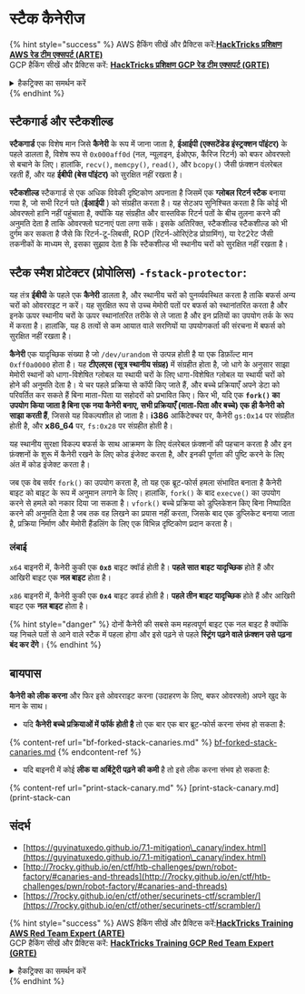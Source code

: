# स्टैक कैनेरीज

{% hint style="success" %}
AWS हैकिंग सीखें और प्रैक्टिस करें:<img src="/.gitbook/assets/arte.png" alt="" data-size="line">[**HackTricks प्रशिक्षण AWS रेड टीम एक्सपर्ट (ARTE)**](https://training.hacktricks.xyz/courses/arte)<img src="/.gitbook/assets/arte.png" alt="" data-size="line">\
GCP हैकिंग सीखें और प्रैक्टिस करें: <img src="/.gitbook/assets/grte.png" alt="" data-size="line">[**HackTricks प्रशिक्षण GCP रेड टीम एक्सपर्ट (GRTE)**<img src="/.gitbook/assets/grte.png" alt="" data-size="line">](https://training.hacktricks.xyz/courses/grte)

<details>

<summary>हैकट्रिक्स का समर्थन करें</summary>

* [**सदस्यता योजनाएं**](https://github.com/sponsors/carlospolop) की जाँच करें!
* **शामिल हों** 💬 [**डिस्कॉर्ड समूह**](https://discord.gg/hRep4RUj7f) या [**टेलीग्राम समूह**](https://t.me/peass) या **ट्विटर** 🐦 [**@hacktricks\_live**](https://twitter.com/hacktricks\_live)** को** **फॉलो** करें।
* **हैकिंग ट्रिक्स साझा करें, PRs सबमिट करके** [**HackTricks**](https://github.com/carlospolop/hacktricks) और [**HackTricks Cloud**](https://github.com/carlospolop/hacktricks-cloud) github रेपो में।

</details>
{% endhint %}

## **स्टैकगार्ड और स्टैकशील्ड**

**स्टैकगार्ड** एक विशेष मान जिसे **कैनेरी** के रूप में जाना जाता है, **ईआईपी (एक्सटेंडेड इंस्ट्रक्शन पॉइंटर)** के पहले डालता है, विशेष रूप से `0x000aff0d` (नल, न्यूलाइन, ईओएफ, कैरिज रिटर्न) को बफर ओवरफ्लो से बचाने के लिए। हालांकि, `recv()`, `memcpy()`, `read()`, और `bcopy()` जैसी फ़ंक्शन वंलरेबल रहती हैं, और यह **ईबीपी (बेस पॉइंटर)** को सुरक्षित नहीं रखता है।

**स्टैकशील्ड** स्टैकगार्ड से एक अधिक विवेकी दृष्टिकोण अपनाता है जिसमें एक **ग्लोबल रिटर्न स्टैक** बनाया गया है, जो सभी रिटर्न पते (**ईआईपी** ) को संग्रहीत करता है। यह सेटअप सुनिश्चित करता है कि कोई भी ओवरफ्लो हानि नहीं पहुंचाता है, क्योंकि यह संग्रहीत और वास्तविक रिटर्न पतों के बीच तुलना करने की अनुमति देता है ताकि ओवरफ्लो घटनाएं पता लगा सकें। इसके अतिरिक्त, स्टैकशील्ड स्टैकशील्ड को भी दुर्गम कर सकता है जैसे कि रिटर्न-टू-लिबसी, ROP (रिटर्न-ओरिएंटेड प्रोग्रामिंग), या रेट2रेट जैसी तकनीकों के माध्यम से, इसका सुझाव देता है कि स्टैकशील्ड भी स्थानीय चरों को सुरक्षित नहीं रखता है।

## **स्टैक स्मैश प्रोटेक्टर (प्रोपोलिस) `-fstack-protector`:**

यह तंत्र **ईबीपी** के पहले एक **कैनेरी** डालता है, और स्थानीय चरों को पुनर्व्यवस्थित करता है ताकि बफर्स अन्य चरों को ओवरराइट न करें। यह सुरक्षित रूप से उच्च मेमोरी पतों पर बफर्स को स्थानांतरित करता है और इनके ऊपर स्थानीय चरों के ऊपर स्थानांतरित तरीके से ले जाता है और इन प्रतियों का उपयोग तर्क के रूप में करता है। हालांकि, यह 8 तत्वों से कम आयात वाले सरणियों या उपयोगकर्ता की संरचना में बफर्स को सुरक्षित नहीं रखता है।

**कैनेरी** एक यादृच्छिक संख्या है जो `/dev/urandom` से उत्पन्न होती है या एक डिफ़ॉल्ट मान `0xff0a0000` होता है। यह **टीएलएस (सूत्र स्थानीय संग्रह)** में संग्रहीत होता है, जो धागे के अनुसार साझा मेमोरी स्थानों को धागा-विशेषित ग्लोबल या स्थायी चरों के लिए धागा-विशेषित ग्लोबल या स्थायी चरों को होने की अनुमति देता है। ये चर पहले प्रक्रिया से कॉपी किए जाते हैं, और बच्चे प्रक्रियाएँ अपने डेटा को परिवर्तित कर सकते हैं बिना माता-पिता या सहोदरों को प्रभावित किए। फिर भी, यदि एक **`fork()` का उपयोग किया जाता है बिना एक नया कैनेरी बनाए, सभी प्रक्रियाएँ (माता-पिता और बच्चे) एक ही कैनेरी को साझा करती हैं**, जिससे यह विकल्पशील हो जाता है। **i386** आर्किटेक्चर पर, कैनेरी `gs:0x14` पर संग्रहीत होती है, और **x86\_64** पर, `fs:0x28` पर संग्रहीत होती है।

यह स्थानीय सुरक्षा विकल्प बफर्स के साथ आक्रमण के लिए वंलरेबल फ़ंक्शनों की पहचान करता है और इन फ़ंक्शनों के शुरू में कैनेरी रखने के लिए कोड इंजेक्ट करता है, और इनकी पूर्णता की पुष्टि करने के लिए अंत में कोड इंजेक्ट करता है।

जब एक वेब सर्वर `fork()` का उपयोग करता है, तो यह एक ब्रूट-फोर्स हमला संभावित बनाता है कैनेरी बाइट को बाइट के रूप में अनुमान लगाने के लिए। हालांकि, `fork()` के बाद `execve()` का उपयोग करने से हमले को नकार दिया जा सकता है। `vfork()` बच्चे प्रक्रिया को डुप्लिकेशन किए बिना निष्पादित करने की अनुमति देता है जब तक वह लिखने का प्रयास नहीं करता, जिसके बाद एक डुप्लिकेट बनाया जाता है, प्रक्रिया निर्माण और मेमोरी हैंडलिंग के लिए एक विभिन्न दृष्टिकोण प्रदान करता है।

### लंबाई

`x64` बाइनरी में, कैनेरी कुकी एक **`0x8`** बाइट क्वॉर्ड होती है। **पहले सात बाइट यादृच्छिक** होते हैं और आखिरी बाइट एक **नल बाइट** होता है।

`x86` बाइनरी में, कैनेरी कुकी एक **`0x4`** बाइट डवर्ड होती है। **पहले तीन बाइट यादृच्छिक** होते हैं और आखिरी बाइट एक **नल बाइट** होता है।

{% hint style="danger" %}
दोनों कैनेरी की सबसे कम महत्वपूर्ण बाइट एक नल बाइट है क्योंकि यह निचले पतों से आने वाले स्टैक में पहला होगा और इसे पढ़ने से पहले **स्ट्रिंग पढ़ने वाले फ़ंक्शन उसे पढ़ना बंद कर देंगे**।
{% endhint %}

## बायपास

**कैनेरी को लीक करना** और फिर इसे ओवरराइट करना (उदाहरण के लिए, बफर ओवरफ्लो) अपने खुद के मान के साथ।

* यदि **कैनेरी बच्चे प्रक्रियाओं में फॉर्क होती है** तो एक बार एक बार ब्रूट-फोर्स करना संभव हो सकता है:

{% content-ref url="bf-forked-stack-canaries.md" %}
[bf-forked-stack-canaries.md](bf-forked-stack-canaries.md)
{% endcontent-ref %}

* यदि बाइनरी में कोई **लीक या अर्बिट्रेरी पढ़ने की कमी** है तो इसे लीक करना संभव हो सकता है:

{% content-ref url="print-stack-canary.md" %}
[print-stack-canary.md](print-stack-can
## संदर्भ

* [https://guyinatuxedo.github.io/7.1-mitigation\_canary/index.html](https://guyinatuxedo.github.io/7.1-mitigation\_canary/index.html)
* [http://7rocky.github.io/en/ctf/htb-challenges/pwn/robot-factory/#canaries-and-threads](http://7rocky.github.io/en/ctf/htb-challenges/pwn/robot-factory/#canaries-and-threads)
* [https://7rocky.github.io/en/ctf/other/securinets-ctf/scrambler/](https://7rocky.github.io/en/ctf/other/securinets-ctf/scrambler/)

{% hint style="success" %}
AWS हैकिंग सीखें और प्रैक्टिस करें:<img src="/.gitbook/assets/arte.png" alt="" data-size="line">[**HackTricks Training AWS Red Team Expert (ARTE)**](https://training.hacktricks.xyz/courses/arte)<img src="/.gitbook/assets/arte.png" alt="" data-size="line">\
GCP हैकिंग सीखें और प्रैक्टिस करें: <img src="/.gitbook/assets/grte.png" alt="" data-size="line">[**HackTricks Training GCP Red Team Expert (GRTE)**<img src="/.gitbook/assets/grte.png" alt="" data-size="line">](https://training.hacktricks.xyz/courses/grte)

<details>

<summary>हैकट्रिक्स का समर्थन करें</summary>

* [**सदस्यता योजनाएं**](https://github.com/sponsors/carlospolop) की जाँच करें!
* **शामिल हों** 💬 [**डिस्कॉर्ड समूह**](https://discord.gg/hRep4RUj7f) या [**टेलीग्राम समूह**](https://t.me/peass) और **ट्विटर** 🐦 [**@hacktricks\_live**](https://twitter.com/hacktricks\_live)** को** **फॉलो** करें।
* **हैकिंग ट्रिक्स साझा करें, [**HackTricks**](https://github.com/carlospolop/hacktricks) और [**HackTricks Cloud**](https://github.com/carlospolop/hacktricks-cloud) github रेपो में PR जमा करके।

</details>
{% endhint %}
